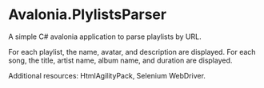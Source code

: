 # Avalonia.PlylistsParser
A simple C# avalonia application to parse playlists by URL.

For each playlist, the name, avatar, and description are displayed.
For each song, the title, artist name, album name, and duration are displayed.

Additional resources: HtmlAgilityPack, Selenium WebDriver.
